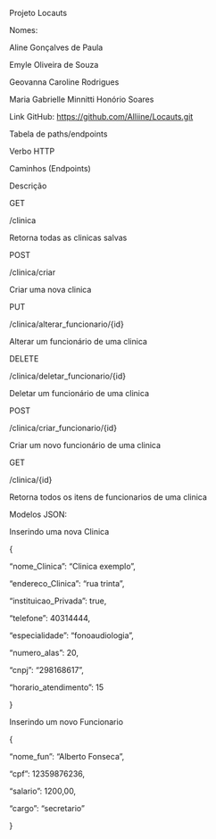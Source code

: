 Projeto Locauts 

Nomes:  

Aline Gonçalves de Paula 

Emyle Oliveira de Souza 

Geovanna Caroline Rodrigues 

Maria Gabrielle Minnitti Honório Soares 

 

Link GitHub: https://github.com/Alliine/Locauts.git 

 

Tabela de paths/endpoints 

 

Verbo HTTP 

Caminhos (Endpoints) 

Descrição 

GET 

/clinica 

Retorna todas as clinicas salvas 

POST 

/clinica/criar 

Criar uma nova clinica  

PUT 

/clinica/alterar_funcionario/{id} 

Alterar um funcionário de uma clinica 

DELETE 

/clinica/deletar_funcionario/{id} 

Deletar um funcionário de uma clinica 

POST 

/clinica/criar_funcionario/{id} 

Criar um novo funcionário de uma clinica 

GET 

/clinica/{id} 

Retorna todos os itens de funcionarios de uma clinica 

 

 

Modelos JSON:  

  

Inserindo uma nova Clinica 

{ 

“nome_Clinica”: “Clinica exemplo”,  

“endereco_Clinica”: “rua trinta”,  

“instituicao_Privada”: true,   

“telefone”: 40314444,  

“especialidade”: “fonoaudiologia”,  

“numero_alas”: 20,  

“cnpj”: “298168617”,   

“horario_atendimento”: 15  

} 

 

 

 

Inserindo um novo Funcionario 

{ 

“nome_fun”: “Alberto Fonseca”, 

“cpf”: 12359876236, 

“salario”: 1200,00, 

“cargo”: “secretario” 

} 
